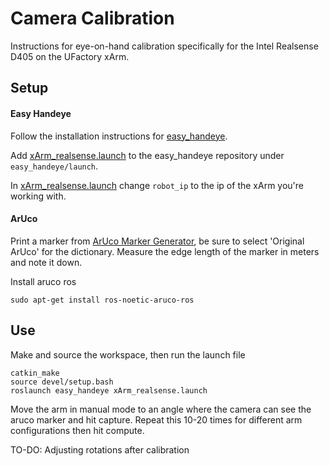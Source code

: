 # Camera Calibration
Instructions for eye-on-hand calibration specifically for the Intel Realsense D405 on the UFactory xArm.

## Setup

#### Easy Handeye
Follow the installation instructions for [easy_handeye](https://github.com/IFL-CAMP/easy_handeye).

Add [xArm_realsense.launch](/docs/xArm_realsense.launch) to the easy_handeye repository under `easy_handeye/launch`.

In [xArm_realsense.launch](/docs/xArm_realsense.launch) change `robot_ip` to the ip of the xArm you're working with.

#### ArUco
Print a marker from [ArUco Marker Generator](https://chev.me/arucogen/), be sure to select 'Original ArUco' for the dictionary. Measure the edge length of the marker in meters and note it down.

Install aruco ros

```
sudo apt-get install ros-noetic-aruco-ros
```

## Use
Make and source the workspace, then run the launch file

```
catkin_make
source devel/setup.bash
roslaunch easy_handeye xArm_realsense.launch
```

Move the arm in manual mode to an angle where the camera can see the aruco marker and hit capture. Repeat this 10-20 times for different arm configurations then hit compute.

TO-DO: Adjusting rotations after calibration